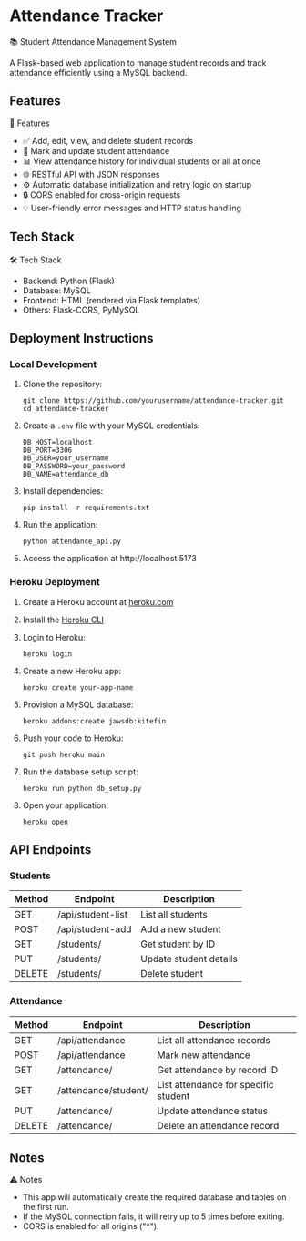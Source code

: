 # Attendance Tracker

📚 Student Attendance Management System

A Flask-based web application to manage student records and track attendance efficiently using a MySQL backend.

## Features

🚀 Features
* ✅ Add, edit, view, and delete student records
* 📆 Mark and update student attendance
* 📊 View attendance history for individual students or all at once
* 🌐 RESTful API with JSON responses
* ⚙️ Automatic database initialization and retry logic on startup
* 🔒 CORS enabled for cross-origin requests
* 💡 User-friendly error messages and HTTP status handling

## Tech Stack

🛠 Tech Stack
* Backend: Python (Flask)
* Database: MySQL
* Frontend: HTML (rendered via Flask templates)
* Others: Flask-CORS, PyMySQL

## Deployment Instructions

### Local Development

1. Clone the repository:
   ```
   git clone https://github.com/yourusername/attendance-tracker.git
   cd attendance-tracker
   ```

2. Create a `.env` file with your MySQL credentials:
   ```
   DB_HOST=localhost
   DB_PORT=3306
   DB_USER=your_username
   DB_PASSWORD=your_password
   DB_NAME=attendance_db
   ```

3. Install dependencies:
   ```
   pip install -r requirements.txt
   ```

4. Run the application:
   ```
   python attendance_api.py
   ```

5. Access the application at http://localhost:5173

### Heroku Deployment

1. Create a Heroku account at [heroku.com](https://heroku.com)

2. Install the [Heroku CLI](https://devcenter.heroku.com/articles/heroku-cli)

3. Login to Heroku:
   ```
   heroku login
   ```

4. Create a new Heroku app:
   ```
   heroku create your-app-name
   ```

5. Provision a MySQL database:
   ```
   heroku addons:create jawsdb:kitefin
   ```

6. Push your code to Heroku:
   ```
   git push heroku main
   ```

7. Run the database setup script:
   ```
   heroku run python db_setup.py
   ```

8. Open your application:
   ```
   heroku open
   ```

## API Endpoints

### Students

| Method | Endpoint      | Description              |
|--------|---------------|--------------------------|
| GET    | /api/student-list | List all students        |
| POST   | /api/student-add  | Add a new student        |
| GET    | /students/    | Get student by ID        |
| PUT    | /students/    | Update student details   |
| DELETE | /students/    | Delete student           |

### Attendance

| Method | Endpoint           | Description                    |
|--------|-------------------|--------------------------------|
| GET    | /api/attendance   | List all attendance records     |
| POST   | /api/attendance   | Mark new attendance             |
| GET    | /attendance/      | Get attendance by record ID     |
| GET    | /attendance/student/ | List attendance for specific student |
| PUT    | /attendance/      | Update attendance status        |
| DELETE | /attendance/      | Delete an attendance record     |

## Notes

⚠️ Notes
* This app will automatically create the required database and tables on the first run.
* If the MySQL connection fails, it will retry up to 5 times before exiting.
* CORS is enabled for all origins ("*").
